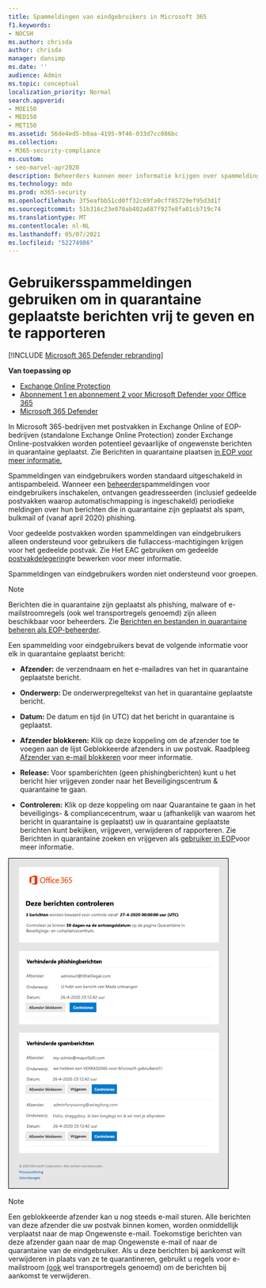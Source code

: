 ```yaml
---
title: Spammeldingen van eindgebruikers in Microsoft 365
f1.keywords:
- NOCSH
ms.author: chrisda
author: chrisda
manager: dansimp
ms.date: ''
audience: Admin
ms.topic: conceptual
localization_priority: Normal
search.appverid:
- MOE150
- MED150
- MET150
ms.assetid: 56de4ed5-b0aa-4195-9f46-033d7cc086bc
ms.collection:
- M365-security-compliance
ms.custom:
- seo-marvel-apr2020
description: Beheerders kunnen meer informatie krijgen over spammeldingen van eindgebruikers voor in quarantaine geplaatste berichten in Exchange Online Protection (EOP).
ms.technology: mdo
ms.prod: m365-security
ms.openlocfilehash: 3f5eafbb51cd0ff32c69fa0cff85729ef95d3d1f
ms.sourcegitcommit: 51b316c23e070ab402a687f927e8fa01cb719c74
ms.translationtype: MT
ms.contentlocale: nl-NL
ms.lasthandoff: 05/07/2021
ms.locfileid: "52274986"
---
```

# <a name="use-user-spam-notifications-to-release-and-report-quarantined-messages"></a>Gebruikersspammeldingen gebruiken om in quarantaine geplaatste berichten vrij te geven en te rapporteren

[!INCLUDE [Microsoft 365 Defender rebranding](../includes/microsoft-defender-for-office.md)]

**Van toepassing op**
- [Exchange Online Protection](exchange-online-protection-overview.md)
- [Abonnement 1 en abonnement 2 voor Microsoft Defender voor Office 365](defender-for-office-365.md)
- [Microsoft 365 Defender](../defender/microsoft-365-defender.md)

In Microsoft 365-bedrijven met postvakken in Exchange Online of EOP-bedrijven (standalone Exchange Online Protection) zonder Exchange Online-postvakken worden potentieel gevaarlijke of ongewenste berichten in quarantaine geplaatst. Zie Berichten in quarantaine plaatsen [in EOP voor meer informatie.](quarantine-email-messages.md)

Spammeldingen van eindgebruikers worden standaard uitgeschakeld in antispambeleid. Wanneer een [beheerder](configure-your-spam-filter-policies.md#configure-end-user-spam-notifications)spammeldingen voor eindgebruikers inschakelen, ontvangen geadresseerden (inclusief gedeelde postvakken waarop automatischmapping is ingeschakeld) periodieke meldingen over hun berichten die in quarantaine zijn geplaatst als spam, bulkmail of (vanaf april 2020) phishing.

Voor gedeelde postvakken worden spammeldingen van eindgebruikers alleen ondersteund voor gebruikers die fullaccess-machtigingen krijgen voor het gedeelde postvak. Zie Het EAC gebruiken om gedeelde [postvakdelegering](/Exchange/collaboration-exo/shared-mailboxes#use-the-eac-to-edit-shared-mailbox-delegation)te bewerken voor meer informatie.

Spammeldingen van eindgebruikers worden niet ondersteund voor groepen.

> [!NOTE]
> Berichten die in quarantaine zijn geplaatst als phishing, malware of e-mailstroomregels (ook wel transportregels genoemd) zijn alleen beschikbaar voor beheerders. Zie [Berichten en bestanden in quarantaine beheren als EOP-beheerder](manage-quarantined-messages-and-files.md).

Een spammelding voor eindgebruikers bevat de volgende informatie voor elk in quarantaine geplaatst bericht:

- **Afzender:** de verzendnaam en het e-mailadres van het in quarantaine geplaatste bericht.

- **Onderwerp:** De onderwerpregeltekst van het in quarantaine geplaatste bericht.

- **Datum:** De datum en tijd (in UTC) dat het bericht in quarantaine is geplaatst.

- **Afzender blokkeren:** Klik op deze koppeling om de afzender toe te voegen aan de lijst Geblokkeerde afzenders in uw postvak. Raadpleeg [Afzender van e-mail blokkeren](https://support.microsoft.com/office/b29fd867-cac9-40d8-aed1-659e06a706e4) voor meer informatie.

- **Release:** Voor spamberichten (geen phishingberichten) kunt u het bericht hier vrijgeven zonder naar het Beveiligingscentrum & quarantaine te gaan.

- **Controleren:** Klik op deze koppeling om naar Quarantaine te gaan in het beveiligings- & compliancecentrum, waar u (afhankelijk van waarom het bericht in quarantaine is geplaatst) uw in quarantaine geplaatste berichten kunt bekijken, vrijgeven, verwijderen of rapporteren. Zie Berichten in quarantaine zoeken en vrijgeven als [gebruiker in EOP](find-and-release-quarantined-messages-as-a-user.md)voor meer informatie.

![Voorbeeld van spammeldingen voor eindgebruikers](../../media/end-user-spam-notification.png)

> [!NOTE]
> Een geblokkeerde afzender kan u nog steeds e-mail sturen. Alle berichten van deze afzender die uw postvak binnen komen, worden onmiddellijk verplaatst naar de map Ongewenste e-mail. Toekomstige berichten van deze afzender gaan naar de map Ongewenste e-mail of naar de quarantaine van de eindgebruiker. Als u deze berichten bij aankomst wilt verwijderen in plaats van ze te quarantineren, gebruikt u regels voor e-mailstroom [(ook](/exchange/security-and-compliance/mail-flow-rules/mail-flow-rules) wel transportregels genoemd) om de berichten bij aankomst te verwijderen.